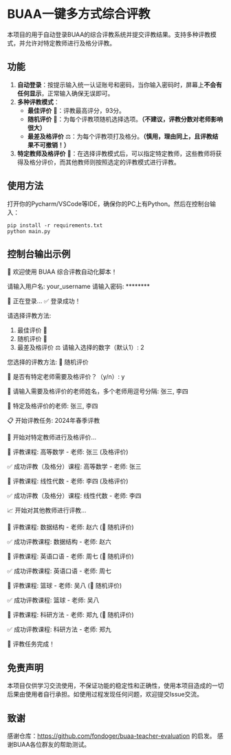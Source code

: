 # BUAA一键多方式综合评教

本项目的用于自动登录BUAA的综合评教系统并提交评教结果。支持多种评教模式，并允许对特定教师进行及格分评教。

## 功能

1. **自动登录**：按提示输入统一认证账号和密码，当你输入密码时，屏幕上**不会有任何显示**，正常输入确保无误即可。
2. **多种评教模式**：
   - **最佳评价** 🌟：评教最高评分，93分。
   - **随机评价** 🎲：为每个评教项随机选择选项。**（不建议，评教分数对老师影响很大）**
   - **最差及格评价** ⚖️：为每个评教项打及格分。**（慎用，理由同上，且评教结果不可撤销！）**
3. **特定教师及格评价** 🎯：在选择评教模式后，可以指定特定教师，这些教师将获得及格分评价，而其他教师则按照选定的评教模式进行评教。

## 使用方法
打开你的Pycharm/VSCode等IDE，确保你的PC上有Python。然后在控制台输入：

```
pip install -r requirements.txt
python main.py
```

## 控制台输出示例

🔐 欢迎使用 BUAA 综合评教自动化脚本！

请输入用户名: your_username
请输入密码: ********

🔄 正在登录...
✅ 登录成功！

请选择评教方法:
1. 最佳评价 🌟
2. 随机评价 🎲
3. 最差及格评价 ⚖️
请输入选择的数字（默认1）: 2

您选择的评教方法: 🎲 随机评价

🎯 是否有特定老师需要及格评价？（y/n）: y

📝 请输入需要及格评价的老师姓名，多个老师用逗号分隔: 张三, 李四

🎯 特定及格评价的老师: 张三, 李四

📋 开始评教任务: 2024年春季评教

🎯 开始对特定教师进行及格评价...

🔹 评教课程: 高等数学 - 老师: 张三 (及格评价)

✅ 成功评教（及格分）课程: 高等数学 - 老师: 张三

🔹 评教课程: 线性代数 - 老师: 李四 (及格评价)

✅ 成功评教（及格分）课程: 线性代数 - 老师: 李四


📈 开始对其他教师进行评教...

🔸 评教课程: 数据结构 - 老师: 赵六 (🎲 随机评价)

✅ 成功评教课程: 数据结构 - 老师: 赵六

🔸 评教课程: 英语口语 - 老师: 周七 (🎲 随机评价)

✅ 成功评教课程: 英语口语 - 老师: 周七

🔸 评教课程: 篮球 - 老师: 吴八 (🎲 随机评价)

✅ 成功评教课程: 篮球 - 老师: 吴八

🔸 评教课程: 科研方法 - 老师: 郑九 (🎲 随机评价)

✅ 成功评教课程: 科研方法 - 老师: 郑九


🏁 评教任务完成！

## 免责声明
本项目仅供学习交流使用，不保证功能的稳定性和正确性，使用本项目造成的一切后果由使用者自行承担。如使用过程发现任何问题，欢迎提交Issue交流。


## 致谢
感谢仓库：https://github.com/fondoger/buaa-teacher-evaluation 的启发。
感谢BUAA各位群友的帮助测试。
